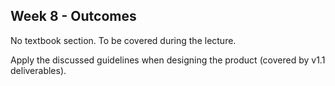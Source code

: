 <link rel="stylesheet" href="{{baseUrl}}/css/main.css">
<link rel="stylesheet" href="{{baseUrl}}/css/schedule.css">

<div class="website-content">

## Week 8 - Outcomes

<div id="main">

<!-- ==================================================================================================== -->

<include src="outcome-architecturalStyle.md" />

<!-- ==================================================================================================== -->

<include src="outcome-integration.md" />

<!-- ==================================================================================================== -->

<include src="outcome-basicDesignPrinciples.md" />

<!-- ==================================================================================================== -->

<include src="outcome-associationClass.md" />

<!-- ==================================================================================================== -->

<include src="outcome-testingTypes.md" />

<!-- ==================================================================================================== -->

<panel type="info" header="**`W8.6` Can apply basic product design guidelines** :star::star::star:" no-close>

No textbook section. To be covered during the lecture.

  <panel header=":dart: Evidence" expanded>

Apply the discussed guidelines when designing the product (covered by v1.1 deliverables).

  </panel>
</panel>

<!-- ==================================================================================================== -->

<panel type="danger" header="**`W8.7` Can describe a product from the user's perspective** :star:" no-close>


  <panel header=":dart: Evidence" expanded>

<include src="../../admin/project-v11.md#documentation" name="%%Admin &raquo; v1.1 &rarr; Documentation%%" dynamic />

  </panel>
</panel>

<!-- ==================================================================================================== -->

<panel type="danger" header="**`W8.8` Can do global-impact changes to an existing software** :star:" no-close>
  <panel header=":dart: Evidence" expanded>

<include src="../../admin/project-v11.md#product" name="%%Admin &raquo; v1.1 &rarr; Product%%" dynamic />

  </panel>
</panel>

<!-- ==================================================================================================== -->

</div>
</div>
